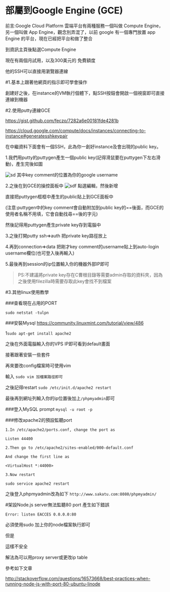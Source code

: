 # 部屬到Google Engine (GCE)

前言:Google Cloud Platform 雲端平台有兩種服務一個叫做 Compute Engine，另一個叫做 App Engine，觀念別弄混了，以前 google 有一個專門放置 app Engine 的平台，現在已經把平台和做了整合


到資訊主頁後點選Compute Engine

現在有兩個月試用，以及300美元的
免費額度

他的SSH可以直接用瀏覽器連線

#1.基本上跟著他網頁的指示即可學會操作

創建好之後，在instance的VM執行個體下，點SSH按鈕會開啟一個視窗即可直接連線到機器

#2.使用putty連線GCE

https://gist.github.com/feczo/7282a6e00181fde4281b

https://cloud.google.com/compute/docs/instances/connecting-to-instance#generatesshkeypair

在中繼資料下面會有一個SSH，此為你一創好instance及會出現的public key。

1.我們用putty的puttygen產生一個public key(記得滑鼠要在puttygen下左右滑動)，產生完後如圖

![sd](https://cloud.githubusercontent.com/assets/11001914/17313515/f3772046-588e-11e6-871c-8a2fc8f4aa4b.png)
其中key comment的位置為你的google username

2.之後在到GCE的操控面板中
![sdf](https://cloud.githubusercontent.com/assets/11001914/17313557/2e8ce472-588f-11e6-8adf-d3799683c7f9.png)
點選編輯，然後新增

直接把puttygen框框中產生的public貼上到GCE面板中

(注意:puttygen中的key comment會自動附加到public key的==後面，而GCE的使用者名稱不用填，它會自動找尋==後的字元)

然後記得用puttygen產生private key存到電腦中

3.之後打開putty ssh=>auth 把private key路徑放上

4.再到connection=>data 把剛才key comment的username貼上到auto-login username欄位(也可登入後再輸入)

5.最後再到session的ip位置輸入你的機器外部IP即可


>PS:不建議將private key存在C曹根目錄等需要admin存取的資料夾，因為之後使用filezilla時需要存取此key會找不到檔案

#3.其他linux使用教學

###查看現在占用的PORT

`sudo netstat -tulpn`

###安裝Mysql
https://community.linuxmint.com/tutorial/view/486

1`sudo apt-get install apache2`

之後在外面電腦輸入你的VPS IP即可看到default畫面

接著跟著安裝一些套件

再來要改config檔案時可使用vim

輸入 `sudo vim 加檔案路徑即可`

之後記得restart `sudo /etc/init.d/apache2 restart`

最後再到網址列輸入你的ip位置後加上`/phpmyadmin`即可

###登入MySQL prompt
`mysql -u root -p`

###修改apache2的預設監聽port

```
1.In /etc/apache2/ports.conf, change the port as

Listen 44400

2.Then go to /etc/apache2/sites-enabled/000-default.conf

And change the first line as

<VirtualHost *:44000>

3.Now restart

sudo service apache2 restart
```
之後登入phpmyadmin改為如下
`http://www.sakatu.com:8080/phpmyadmin/`

#架設Node.js server無法監聽80 port
產生如下錯誤

`Error: listen EACCES 0.0.0.0:80`

必須使用sudo 加上你的node檔案執行即可

但是

這樣不安全

解法為可以用proxy server或更改ip table

參考如下文章

http://stackoverflow.com/questions/16573668/best-practices-when-running-node-js-with-port-80-ubuntu-linode




